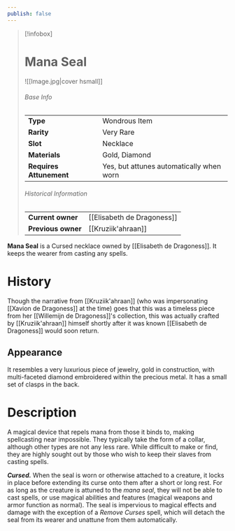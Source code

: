 ```yaml
---
publish: false
---
```


> [!infobox]  
> # Mana Seal
> ![[Image.jpg|cover hsmall]]
> ###### Base Info
> | | |
> |---|---|
> | **Type** | Wondrous Item |
> | **Rarity** | Very Rare |
> | **Slot** | Necklace |
> | **Materials** | Gold, Diamond |
> | **Requires Attunement** | Yes, but attunes automatically when worn |
> ###### Historical Information
> | | |
> |---|---|
> | **Current owner** | [[Elisabeth de Dragoness]] |
> | **Previous owner** |  [[Kruziik'ahraan]] |

**Mana Seal** is a Cursed necklace owned by [[Elisabeth de Dragoness]]. It keeps the wearer from casting any spells.
# History
Though the narrative from [[Kruziik'ahraan]] (who was impersonating [[Xavion de Dragoness]] at the time) goes that this was a timeless piece from her [[Willemijn de Dragoness]]'s collection, this was actually crafted by [[Kruziik'ahraan]] himself shortly after it was known [[Elisabeth de Dragoness]] would soon return.
## Appearance
It resembles a very luxurious piece of jewelry, gold in construction, with multi-faceted diamond embroidered within the precious metal. It has a small set of clasps in the back.
# Description
A magical device that repels mana from those it binds to, making spellcasting near impossible. They typically take the form of a collar, although other types are not any less rare. While difficult to make or find, they are highly sought out by those who wish to keep their slaves from casting spells.

_**Cursed.**_ When the seal is worn or otherwise attached to a creature, it locks in place before extending its curse onto them after a short or long rest. For as long as the creature is attuned to the _mana seal_, they will not be able to cast spells, or use magical abilities and features (magical weapons and armor function as normal). The seal is impervious to magical effects and damage with the exception of a *Remove Curses* spell, which will detach the seal from its wearer and unattune from them automatically.